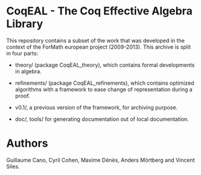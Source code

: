 CoqEAL - The Coq Effective Algebra Library
==========================================

This repository contains a subset of the work that was developed in
the context of the ForMath european project (2009-2013).
This archive is split in four parts:

- theory/ (package  CoqEAL_theory), which contains  formal developments
  in algebra.

- refinements/ (package  CoqEAL_refinements), which  contains optimized
  algorithms with a framework to  ease change of representation during
  a proof.

- v0.1/, a previous version of the framework, for archiving purpose.

- doc/, tools/ for generating documentation out of local documentation.


Authors
=======

Guillaume Cano,  Cyril Cohen,  Maxime Dénès, Anders  Mörtberg and Vincent
Siles.